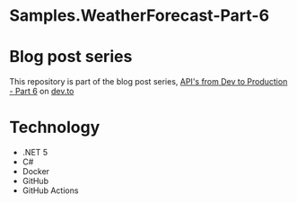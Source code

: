 # Samples.WeatherForecast-Part-6

# Blog post series
This repository is part of the blog post series, [API's from Dev to Production - Part 6](https://dev.to/newday-technology/api-s-from-dev-to-production-part-6-1p34) on [dev.to](https://dev.to)

# Technology
* .NET 5
* C#
* Docker
* GitHub
* GitHub Actions
